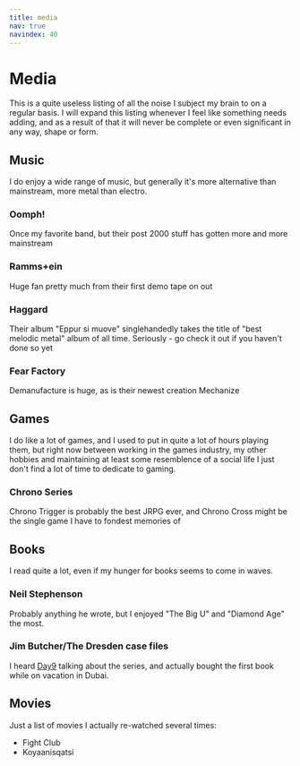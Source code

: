 ```yaml
--- 
title: media
nav: true
navindex: 40
---
```



Media
=====

This is a quite useless listing of all the noise I subject my brain to on a regular basis.
I will expand this listing whenever I feel like something needs adding, and as a result of that
it will never be complete or even significant in any way, shape or form.


Music
-----

I do enjoy a wide range of music, but generally it's more alternative than mainstream, more metal than electro.

### Oomph! ###
Once my favorite band, but their post 2000 stuff has gotten more and more mainstream

### Ramms+ein ###
Huge fan pretty much from their first demo tape on out

### Haggard ###
Their album "Eppur si muove" singlehandedly takes the title of "best melodic metal" album of all time. 
Seriously - go check it out if you haven't done so yet

### Fear Factory ###
Demanufacture is huge, as is their newest creation Mechanize

Games
-----

I do like a lot of games, and I used to put in quite a lot of hours playing them, but right now between working 
in the games industry, my other hobbies and maintaining at least some resemblence of a social life I just don't 
find a lot of time to dedicate to gaming.

### Chrono Series ###
Chrono Trigger is probably the best JRPG ever, and Chrono Cross might be the single game I have to fondest memories of 


Books
-----

I read quite a lot, even if my hunger for books seems to come in waves.

### Neil Stephenson ###
Probably anything he wrote, but I enjoyed "The Big U" and "Diamond Age" the most.

### Jim Butcher/The Dresden case files ###
I heard [Day9](http://day9tv.blip.tv) talking about the series, and actually bought the first book while on vacation
in Dubai.

Movies
------

Just a list of movies I actually re-watched several times:

-  Fight Club
-  Koyaanisqatsi


